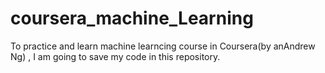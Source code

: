 # coursera_machine_Learning


To practice and learn machine learncing course in Coursera(by anAndrew Ng)
, I am going to save my code in this repository.

